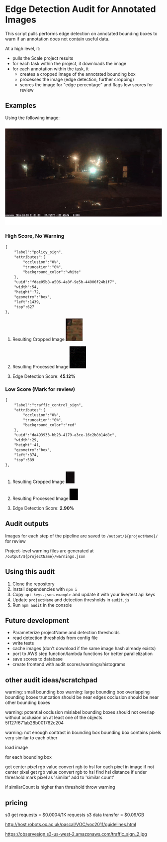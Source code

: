 # Edge Detection Audit for Annotated Images 

This script pulls performs edge detection on annotated bounding boxes to warn if an annotation does not contain useful data.

At a high level, it:

* pulls the Scale project results
* for each task within the project, it downloads the image
* for each annotation within the task, it 
    * creates a cropped image of the annotated bounding box
    * processes the image (edge detection, further cropping)
    * scores the image for "edge percentage" and flags low scores for review

## Examples
Using the following image:
![original image](/examples/output/original.jpg)

### High Score, No Warning
```
{
    "label":"policy_sign",
    "attributes":{
        "occlusion":"0%",
        "truncation":"0%",
        "background_color":"white"
    },
    "uuid":"fdae05b8-a506-4a8f-9e5b-44006f24b1f7",
    "width":54,
    "height":72,
    "geometry":"box",
    "left":1439,
    "top":627
},
```

1. Resulting Cropped Image
![Cropped Image](/examples/output/cropped/1.jpg)

2. Resulting Processed Image
![Processed Image](/examples/output/convoluted/1.jpg)

3. Edge Detection Score: **45.12%**


### Low Score (Mark for review)
```
{
    "label":"traffic_control_sign",
    "attributes":{
        "occlusion":"0%",
        "truncation":"0%",
        "background_color":"red"
    },
    "uuid":"da493933-bb23-4179-a3ce-16c2b8b14d8c",
    "width":29,
    "height":41,
    "geometry":"box",
    "left":374,
    "top":589
},
```

1. Resulting Cropped Image
![Cropped Image](/examples/output/cropped/3.jpg)

2. Resulting Processed Image
![Processed Image](/examples/output/convoluted/3.jpg)

3. Edge Detection Score: **2.90%**


## Audit outputs
Images for each step of the pipeline are saved to `/output/${projectName}/` for review

Project-level warning files are generated at `/output/${projectName}/warnings.json`

## Using this audit
1. Clone the repository
2. Install dependencies with `npm i`
3. Copy `api-keys.json.example` and update it with your live/test api keys
4. Update `projectName` and detection thresholds in `audit.js`
5. Run  `npm audit` in the console

## Future development
* Parameterize projectName and detection thresholds
* read detection thresholds from config file
* write tests
* cache images (don't download if the same image hash already exists)
* port to AWS step function/lambda functions for better parallelization
* save scores to database
* create frontend with audit scores/warnings/histograms

## other audit ideas/scratchpad
warning: small bounding box
warning: large bounding box
overlapping bounding boxes
truncation should be near edges
occlusion should be near other bounding boxes

warning: potential occlusion mislabel
bounding boxes should not overlap without occlusion on at least one of the objects
5f127f671ab28b001762c204

warning: not enough contrast in bounding box
bounding box contains pixels very similar to each other

load image

for each bounding box

get center pixel rgb value
convert rgb to hsl
for each pixel in image
     if not center pixel
         get rgb value
         convert rgb to hsl
         find hsl distance
         if under threshold
             mark pixel as 'similar'
             add to 'similar count'

 if similarCount is higher than threshold
     throw warning


## pricing
s3 get requests = $0.0004/1K requests
s3 data transfer = $0.09/GB

http://host.robots.ox.ac.uk/pascal/VOC/voc2011/guidelines.html

https://observesign.s3-us-west-2.amazonaws.com/traffic_sign_2.jpg
